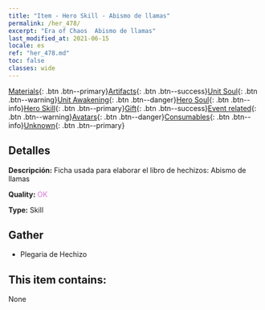 ```yaml
---
title: "Item - Hero Skill - Abismo de llamas"
permalink: /her_478/
excerpt: "Era of Chaos  Abismo de llamas"
last_modified_at: 2021-06-15
locale: es
ref: "her_478.md"
toc: false
classes: wide
---
```

 [Materials](/ItemsES/){: .btn .btn--primary}[Artifacts](/ItemsES/Artifacts/){: .btn .btn--success}[Unit Soul](/ItemsES/UnitSoul/){: .btn .btn--warning}[Unit Awakening](/ItemsES/UnitAwakening/){: .btn .btn--danger}[Hero Soul](/ItemsES/HeroSoul/){: .btn .btn--info}[Hero Skill](/ItemsES/HeroSkill/){: .btn .btn--primary}[Gift](/ItemsES/Gift/){: .btn .btn--success}[Event related](/ItemsES/Events/){: .btn .btn--warning}[Avatars](/ItemsES/Avatars/){: .btn .btn--danger}[Consumables](/ItemsES/Consumables/){: .btn .btn--info}[Unknown](/ItemsES/Unknown/){: .btn .btn--primary}

## Detalles
 **Descripción:** Ficha usada para elaborar el libro de hechizos: Abismo de llamas

 **Quality:** <span style="color: #DA70D6">OK</span>

 **Type:** Skill

## Gather

*    Plegaria de Hechizo 

## This item contains:

  None

